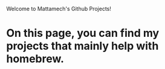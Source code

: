 <!DOCTYPE html>
<html>
<head>
<title>
Mattamech's Github Projects
</title>
</head>
<body>
<p>
Welcome to Mattamech's Github Projects!
<h1>On this page, you can find my projects that mainly help with homebrew.
</h1>
</p>
</body>
</html>
